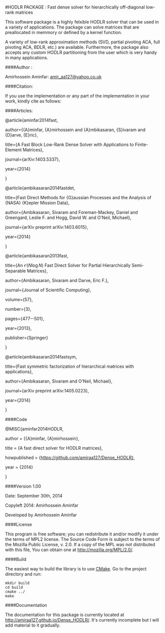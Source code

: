 #HODLR PACKAGE : Fast dense solver for hierarchically off-diagonal low-rank matrices  

This software package is a highly felxible HODLR solver that can be used in a variety of applications. The package can solve matrices that are preallocated in memmory or defined by a kernel function. 

A variety of low-rank approximation methods (SVD, partial pivoting ACA, full pivoting ACA, BDLR, etc.) are available. Furthermore, the package also accepts any custom HODLR partitioning from the user which is very handy in many applications. 

####Author :  

Amirhossein Aminfar: amir_aa127@yahoo.co.uk

####Citation:

If you use the implementation or any part of the implementation in your work, kindly cite as follows:

####Articles:

@article{aminfar2014fast,

author={{A}minfar, {A}mirhossein and {A}mbikasaran, {S}ivaram and {D}arve, {E}ric},

title={A Fast Block Low-Rank Dense Solver with Applications to Finite-Element Matrices},

journal={arXiv:1403.5337},

year={2014}

}


@article{ambikasaran2014fastdet,

title={Fast Direct Methods for {G}aussian Processes and the Analysis of {NASA} {K}epler Mission Data},

author={Ambikasaran, Sivaram and Foreman-Mackey, Daniel and Greengard, Leslie F. and Hogg, David W. and O'Neil, Michael},

journal={arXiv preprint arXiv:1403.6015},

year={2014}

}

@article{ambikasaran2013fast,

title={An $\mathcal{O}({N} \log {N})$ Fast Direct Solver for Partial Hierarchically Semi-Separable Matrices},

author={Ambikasaran, Sivaram and Darve, Eric F.},

journal={Journal of Scientific Computing},

volume={57},

number={3},

pages={477--501},

year={2013},

publisher={Springer}

}

@article{ambikasaran2014fastsym,

title={Fast symmetric factorization of hierarchical matrices with applications},

author={Ambikasaran, Sivaram and O'Neil, Michael},

journal={arXiv preprint arXiv:1405.0223},

year={2014}

}

####Code

@MISC{aminfar2014HODLR,

author = {{A}minfar, {A}mirhossein},

title = {A fast direct solver for HODLR matrices},

howpublished = {https://github.com/amiraa127/Dense_HODLR},

year = {2014}

}

####Version 1.00

Date: September 30th, 2014

Copyleft 2014: Amirhossein Aminfar 

Developed by Amirhossein Aminfar

####License


This program is free software; you can redistribute it and/or modify it under the terms of MPL2 license. The Source Code Form is subject to the terms of the Mozilla Public License, v. 2.0. If a copy of the MPL was not distributed with this file, You can obtain one at http://mozilla.org/MPL/2.0/.

####Build

The easiest way to build the library is to use [CMake](http://www.cmake.org). Go to the project directory and run:

```
mkdir build
cd build
cmake ../
make
```

####Documentation

The documentation for this package is currently located at http://amiraa127.github.io/Dense_HODLR/. It's currently incomplete but I will add material to it gradually.